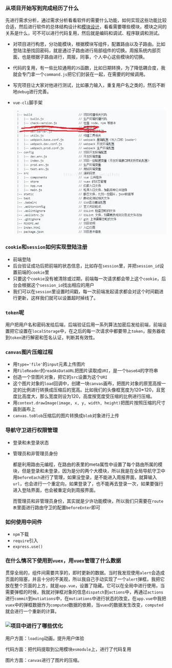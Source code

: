 ### 从项目开始写到完成经历了什么

先进行需求分析，通过需求分析看看软件的需要什么功能，如何实现这些功能比较合适，然后进行软件的总体结构设计和[模块设计](https://baike.baidu.com/item/模块设计/4815800)，看看需要哪些模块，模块之间的关系是什么，可不可以进行代码复用，然后就是编码和调试、程序联调和测试。

- 对项目进行构思，分功能模块，根据模块写组件，配置路由以及子路由。比如登陆注册找回密码，就是通过子路由进行局部组件的切换。周报系统内部页面，也是根据子路由进行，周报，同事，个人中心这些模块的切换。

- 代码的复用，有一些比较通用的`JS`函数，比如日期转换，为了降低耦合度，我就会专门拿一个`command.js`把它们封装在一起，在需要的时候调用。

- 写完项目让大家对他进行测试，比如暴力输入，重复用户名之类的，然后不断地`debug`进行完善。

- `vue-cli`脚手架

  ![祖传代码图](images/16163c795a75635a)
### `cookie`和`session`如何实现登陆注册

- 前端登陆
- 后台验证成功后把前端的状态信息，比如存在`session`里，并把`session_id`设置前端的`cookie`里
- 只要这个`cookie`没有被清除或过期，前端每一次请求都会带上这个`cookie`，后台会根据这个`session_id`找出相应的用户
- 我们可以在`session`里设置时间戳，每一次前端发起请求都会对这个时间戳进行更新，这样我们就可以设置超时掉线了。

### `token`呢

用户把用户名和密码发给后端，后端验证后用一系列算法加密后发给前端，前端设置把它设置在`localStorage`中，在之后的每一次请求中都要带上`token`，服务器收到`token`进行解密和签名认证，判断其有效性。

### `canvas`图片压缩过程

- 用`type='file'`的`input`元素上传图片
- 用`FileReader`的`readAsDataURL`把图片读取成`URI`，是一个`base64`的字符串
- 创造一个空图片对象，把它的`src`设置为这个`URI`
- 这个图片对象的`load`回调中，创建一块`canvas`画布，把图片对象的原宽高按一定的比例进行转换成压缩后的宽高。比如我们的头像框宽度为120*120，且宽度比高度大，那么宽度则设为120，高度按宽度受压缩的比例进行压缩。
- 用`context.drawImage(image, x, y, width, height)`把图片按照压缩的尺寸画到画布上
- `canvas.toBlob`压缩后的图片转换成`blob`对象进行上传

### 导航守卫进行权限管理

- 登录和未登录状态

- 管理员和非管理员身份

  都是利用路由元编程，在路由的表里的meta属性中设置了每个路由所属的模块，但是登录和未登录，因为是分的两个大模块，所以我是在全局导航守卫中用`beforeEach`进行了管理，如果没登录，是不能进入周报界面，就算输入`url`，也会进行一个重定向，如果登录了，也不能再去登录一次，如果要强行进入登陆界面，也会被重定向到周报界面。

  而管理员和非管理员身份，其实就是少许功能模块，所以我们只需要在`route表`里面进行路由守卫的配置`beforeEnter`即可

 ### 如何使用中间件

- `npm`下载
- `require`引入
- `express.use()`

### 在什么情况下使用到`vuex`，用`vuex`管理了什么数据

贯穿全局的，组件间需要共享的，即时更新的数据。当时我发现使用`alert`会造成页面的阻塞，并且十分的不美观，所以我自己手动实现了一个`alert`弹框，我把它放在整个页面的上方，就是`app.vue`，设置了隐藏。它可以在全局中进行使用，当需要弹框的时候，我就对弹框对象的信息`dispatch`到`actions`中，再通过`actions`进行`commit`到`mutiations`中，在`mutiations`中进行状态的改变。在`app.vue`中我把`vuex`中的弹框数据作为`computed`数据的依赖，当`vuex`的数据发生改变，`computed`就会进行一个重新的计算。

### ![项目中进行了哪些优化]()

用户方面：`loading`动画，提升用户体验

代码方面：把代码提取到公用模块`esmodule`上，进行了代码复用

图片方面：`canvas`进行了图片的压缩。



